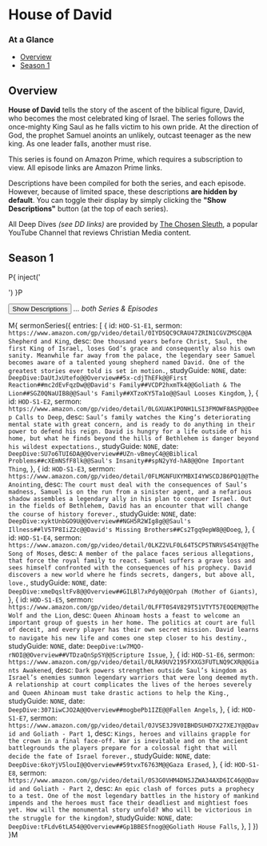 # House of David

### At a Glance

- [Overview](#overview)
- [Season 1](#season-1)

## Overview

**House of David** tells the story of the ascent of the biblical
figure, David, who becomes the most celebrated king of Israel. The
series follows the once-mighty King Saul as he falls victim to his own
pride. At the direction of God, the prophet Samuel anoints an
unlikely, outcast teenager as the new king. As one leader falls,
another must rise.

This series is found on Amazon Prime, which requires a subscription to
view.  All episode links are Amazon Prime links.

Descriptions have been compiled for both the series, and each episode.
However, because of limited space, these descriptions **are hidden by
default**.  You can toggle their display by simply clicking the
**"Show Descriptions"** button (at the top of each series).

All Deep Dives _(see DD links)_ are provided by 
[The Chosen Sleuth](https://www.youtube.com/@TheChosenSleuth),
a popular YouTube Channel that reviews Christian Media content.

## Season 1

P{ inject('<div data-fw-desc style="display: none;">') }P

<!-- ?? does NOT appear to be a Season 1 description -->

P{ inject('</div>') }P

<button data-fw-desc-toggle onclick="fw.toggleDesc()">Show Descriptions</button> _... both Series & Episodes_

M{ sermonSeries({
  entries: [
    {
      id:                 `HOD-S1-E1`, 
      sermon:             `https://www.amazon.com/gp/video/detail/0IYDSQC9CRAU47ZRIN1CGVZMSC@@A Shepherd and King`,
      desc:               `One thousand years before Christ, Saul, the first King of Israel, loses God’s grace and consequently also his own sanity. Meanwhile far away from the palace, the legendary seer Samuel becomes aware of a talented young shepherd named David. One of the greatest stories ever told is set in motion.`,
      studyGuide:         `NONE`,
      date:               `DeepDive:DaUtJxUtefo@@Overview##5x-cdjThEFk@@First Reaction##mc2dEvFqzDw@@David's Family##VCDP2hxmTk4@@Goliath & The Lion##SGZ0QNaUIB8@@Saul's Family##XTzoKY5Ta1o@@Saul Looses Kingdom`,
    },
    {
      id:                 `HOD-S1-E2`, 
      sermon:             `https://www.amazon.com/gp/video/detail/0LGXUAK1PONH1LSI3FMOWF8ASP@@Deep Calls to Deep`,
      desc:               `Saul’s family watches the King’s deteriorating mental state with great concern, and is ready to do anything in their power to defend his reign. David is hungry for a life outside of his home, but what he finds beyond the hills of Bethlehem is danger beyond his wildest expectations.`,
      studyGuide:         `NONE`,
      date:               `DeepDive:SU7o6TUI6DA@@Overview##UZn-vBmeyC4@@Biblical Problems##cXEmNSfF8lk@@Saul's Insanity##spN2yYd-hA8@@One Important Thing`,
    },
    {
      id:                 `HOD-S1-E3`, 
      sermon:             `https://www.amazon.com/gp/video/detail/0FLMGNFUXYMBXI4YWSCDJB6PQ1@@The Anointing`,
      desc:               `The court must deal with the consequences of Saul’s madness, Samuel is on the run from a sinister agent, and a nefarious shadow assembles a legendary ally in his plan to conquer Israel. Out in the fields of Bethlehem, David has an encounter that will change the course of history forever.`,
      studyGuide:         `NONE`,
      date:               `DeepDive:xyktUnbGO9U@@Overview##NGH5R2WIg8g@@Saul's Illness##lV5TP8IiZ2c@@David's Missing Brothers##Cs2Tgq9epW8@@Doeg`,
    },
    {
      id:                 `HOD-S1-E4`, 
      sermon:             `https://www.amazon.com/gp/video/detail/0LKZ2VLF0L64T5CP5TNRVS454Y@@The Song of Moses`,
      desc:               `A member of the palace faces serious allegations, that force the royal family to react. Samuel suffers a grave loss and sees himself confronted with the consequences of his prophecy. David discovers a new world where he finds secrets, dangers, but above all, love.`,
      studyGuide:         `NONE`,
      date:               `DeepDive:xmeDqsltFv8@@Overview##GILBl7xPdy0@@Orpah (Mother of Giants)`,
    },
    {
      id:                 `HOD-S1-E5`, 
      sermon:             `https://www.amazon.com/gp/video/detail/0LFFT0S4V829T51VTYT57EOQEM@@The Wolf and the Lion`,
      desc:               `Queen Ahinoam hosts a feast to welcome an important group of guests in her home. The politics at court are full of deceit, and every player has their own secret mission. David learns to navigate his new life and comes one step closer to his destiny.`,
      studyGuide:         `NONE`,
      date:               `DeepDive:Lw7MQO-rNOI@@Overview##VTDzaQnSpSY@@Scripture Issue`,
    },
    {
      id:                 `HOD-S1-E6`, 
      sermon:             `https://www.amazon.com/gp/video/detail/0LRA9UV2195FXXG3FUTLNQ9CXR@@Giants Awakened`,
      desc:               `Dark powers strengthen outside Saul’s kingdom as Israel’s enemies summon legendary warriors that were long deemed myth. A relationship at court complicates the lives of the heroes severely and Queen Ahinoam must take drastic actions to help the King.`,
      studyGuide:         `NONE`,
      date:               `DeepDive:3071iwCJO2A@@Overview##mogbePb1IZE@@Fallen Angels`,
    },
    {
      id:                 `HOD-S1-E7`, 
      sermon:             `https://www.amazon.com/gp/video/detail/0JVSE3J9V0IBHDSUHD7X27XEJY@@David and Goliath - Part 1`,
      desc:               `Kings, heroes and villains grapple for the crown in a final face-off. War is inevitable and on the ancient battlegrounds the players prepare for a colossal fight that will decide the fate of Israel forever.`,
      studyGuide:         `NONE`,
      date:               `DeepDive:6koYjV5louI@@Overview##59tvxT6763M@@Gaza Erased`,
    },
    {
      id:                 `HOD-S1-E8`, 
      sermon:             `https://www.amazon.com/gp/video/detail/0S3G0VHM4DNSJZWA34AXD6IC46@@David and Goliath - Part 2`,
      desc:               `An epic clash of forces puts a prophecy to a test. One of the most legendary battles in the history of mankind impends and the heroes must face their deadliest and mightiest foes yet. How will the monumental story unfold? Who will be victorious in the struggle for the kingdom?`,
      studyGuide:         `NONE`,
      date:               `DeepDive:tFLdv6tLA54@@Overview##Gp1BBESfnog@@Goliath House Falls`,
    },
  ]
}) }M
